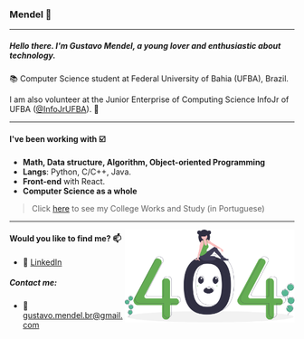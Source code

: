 ### Mendel :dizzy:
---

##### Hello there. I'm Gustavo Mendel, a young lover and enthusiastic about technology. 

:books: Computer Science student at Federal University of Bahia (UFBA), Brazil. 

I am also volunteer at the Junior Enterprise of Computing Science InfoJr of UFBA ([@InfoJrUFBA](https://github.com/InfoJrUFBA)). :green_heart:

---

#### I've been working with :ballot_box_with_check:

- **Math, Data structure, Algorithm, Object-oriented Programming**
- **Langs**: Python, C/C++, Java.
- **Front-end** with React.
- **Computer Science as a whole** 
> Click [here](https://github.com/gustavo-mendel/meus-projetos-da-faculdade) to see my College Works and Study (in Portuguese)

---

<img src="404.svg" width="300" align="right">

#### Would you like to find me? 📫

- :link: [LinkedIn](https://www.linkedin.com/in/gustavo-mendel)

##### Contact me:
- :email: gustavo.mendel.br@gmail.com

